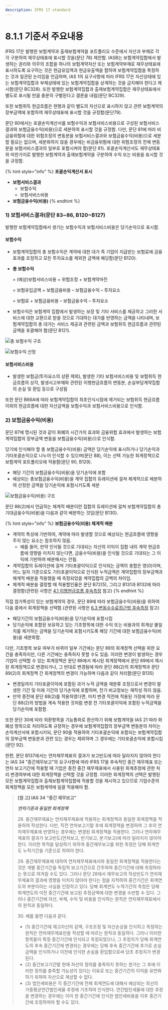 ```yaml
---
description: IFRS 17 standard
---
```


# 8.1.1 기준서 주요내용

IFRS 17은 발행한 보험계약과 출재보험계약을 포트폴리오 수준에서 자산과 부채로 각각 구분하여 재무상태표에 표시할 것을(문단 78) 제안함. IASB는 보험계약집합에서 발생하는 권리와 의무의 조합을 하나의 보험계약자산 또는 보험계약부채로 재무상태표에 표시하도록 요구하는 것은 현금유입액과 현금유출액을 합하여 보험계약집합을 특정하는 것과 일관된 논리임을 언급하며, IAS 1의 요구사항에 따라 IFRS 17은 자산상태에 있는 보험계약집합과 부채상태에 있는 보험계약집합을 상계하는 것을 금지해야 한다고 제시함(문단 BC328). 또한 발행한 보험계약집합과 출재보험계약집합은 재무상태표에서 별도로 표시될 만큼 충분히 구별된다고 결론을 내림(문단 BC329).  &#x20;

또한 보험취득 현금흐름은 현행과 같이 별도의 자산으로 표시하지 않고 관련 보험계약의 장부금액에 포함하여 재무상태표에 표시할 것을 규정함(문단79).  &#x20;

문단 80에서는 포괄손익계산서를 보험수익과 보험서비스비용으로 구성된 보험서비스결과와 보험금융수익(비용)으로 세분하여 표시할 것을 규정함. 다만, 문단 81에 따라 비금융위험에 대한 위험조정의 변동분을 보험서비스결과와 보험금융수익(비용)으로 세분할 필요는 없으며, 세분화하지 않을 경우에는 비금융위험에 대한 위험조정의 전체 변동분을 보험서비스결과의 일부로 포함시켜야 함(문단 81). 포괄손익계산서도 재무상태표와 마찬가지로 발행한 보험계약과 출재보험계약을 구분하여 수익 또는 비용을 표시할 것을 규정함.&#x20;

{% hint style="info" %}
**포괄손익계산서 표시**&#x20;

* **보험서비스결과**
  * 보험수익
  * 보험서비스비용
* **보험금융수익(비용)**
{% endhint %}

### 1) 보험서비스결과(문단 83\~86, B120\~B127) &#xD;

발행한 보험계약집합에서 생기는 보험수익과 보험서비스비용은 당기손익으로 표시함.&#x20;

#### 보험수익 &#xD;

* 보험계약집합의 총 보험수익은 계약에 대한 대가 즉 기업이 지급받는 보험료에 금융효과를 조정하고 모든 투자요소를 제외한 금액에 해당함(문단 B120).
*   **총 보험수익**

    \= (예상)보험서비스비용 + 위험조정 + 보험계약마진 &#x20;

    \= 보험유입금액 + 보험금융비용 – 보험금융수익 – 투자요소&#x20;

    \= 보험료 + 보험금융비용 – 보험금융수익 – 투자요소&#x20;
* 보험수익은 보험계약 집합에서 발생하는 보장 및 기타 서비스를 제공하고 그러한 서비스에 대한 교환으로 받을 것으로 기대하는 대가를 반영하는 금액을 나타내며, 보험계약집합의 총 대가는 서비스 제공과 관련된 금액과 보험취득 현금흐름과 관련된 금액을 포괄해야 함(문단 B121).&#x20;

![총 보험수익 구조](../../.gitbook/assets/그림9-1.png)

![보험수익 산정 ](../../.gitbook/assets/표9-1.png)

#### 보험서비스비용 &#xD;

* 발생한 보험금(투자요소의 상환 제외), 발생한 기타 보험서비스비용 및 보험취득 현금흐름의 상각, 발생사고부채와 관련된 이행현금흐름의 변동분, 손실부담계약집합의 손실 및 환입 등으로 구성됨&#x20;

또한 문단 B66A에 따라 보험계약집합의 최초인식시점에 제거되는 보험취득 현금흐름 이외의 현금흐름에 대한 자산금액을 보험수익과 보험서비스비용으로 인식함.&#x20;

### 2) 보험금융수익(비용)&#x20;

문단 87에 명시된 것과 같이 화폐의 시간가치 효과와 금융위험 효과에서 발생하는 보험계약집합의 장부금액 변동을 보험금융수익(비용)으로 인식함. &#x20;

당기에 인식해야 할 총 보험금융수익(비용) 금액은 당기손익에 표시하거나 당기손익과 기타포괄손익으로 나누어 인식할 수 있으며(문단 88), 이는 선택 가능한 회계정책으로 보험계약 포트폴리오에 적용함(문단 90, B129).

* 해당 기간의 보험금융수익(비용)을 당기손익에 포함&#x20;
* 예상되는 총보험금융수익(비용)을 계약 집합의 듀레이션에 걸쳐 체계적으로 배분하여 산정한 금액을 당기손익에 포함시키도록 세분

![보험금융수익(비용) 구조](../../.gitbook/assets/그림9-2.png)

문단 88(2)에서 언급하는 체계적 배분이란 집합의 듀레이션에 걸쳐 보험계약집합의 총 기대금융수익(비용)을 다음과 같이 배분하는 것임(문단 B130).

{% hint style="info" %}
**보험금융수익(비용) 체계적 배분**&#x20;

* 계약의 특성에 기반하여, 계약에 따라 발생할 것으로 예상되는 현금흐름에 영향을 주지 않는 요소는 참조하지 않음.&#x20;
  * 예를 들어, 만약 인식될 것으로 기대되는 자산의 이익이 집합 내의 계약 현금흐름에 영향을 미치지 않는다면, 금융수익(비용)을 인식될 것으로 기대되는 그 이익에 기반하여 배분해서는 안됨. &#x20;
* 계약집합의 듀레이션에 걸쳐 기타포괄이익으로 인식되는 금액의 총합은 영(0)이며, 어느 일자 기준으로도 기타포괄이익으로 인식된 누적금액은 계약집합의 장부금액과 체계적 배분을 적용했을 때 측정되었을 계약집합의 금액의 차이임.&#x20;
* 체계적 배분을 결정할 때 적용할인율은 문단 B72(5), 그리고 B131과 B132에 따라 결정함(관련된 사항은 [4.1 이행현금흐름 후속측정](../../4./4.1./4.1.1.md) 참고)
{% endhint %}

직접 참가특성이 있는 보험계약의 경우, 문단 89에 따라 보험금융수익(비용)을 위하여 다음 중에서 회계정책을 선택함.(관련된 사항은 [6.3 변동수수료접근법 후속측정](../../6./6.3/) 참고) &#x20;

* 해당기간의 보험금융수익(비용)을 당기손익에 포함시킴&#x20;
* 당기손익에 포함된 보유하고 있는 기초항목에 대한 수익 또는 비용과의 회계상 불일치를 제거하는 금액을 당기손익에 포함시키도록 해당 기간에 대한 보험금융수익(비용)을 세분화함.&#x20;

다만, 기초항목 보유 여부가 바뀌어 일부 기간에는 문단 89의 회계정책 선택을 위한 요건을 충족하지만, 다른 기간에는 충족하지 못할 수도 있음. 이러한 변경이 발생하는 경우 기업이 선택할 수 있는 회계정책은 문단 88에서 제시된 회계정책에서 문단 89에서 제시된 회계정책으로 변경되거나, 그 반대로 변경됨에 따라 문단 88(2)의 회계정책과 문단 89(2)의 회계정책 간 회계정책의 변경이 가능하며 다음과 같이 처리함(문단 B135)

* 변경일까지 기타포괄이익에 포함된 과거 누적 금액을 재분류 조정으로서 변경이 발생한 기간 및 미래 기간의 당기손익에 포함하며, 전기 비교정보는 재작성 하지 않음.&#x20;
* 만약 종전에 문단 88(2)를 적용하였다면, 마치 변경 직전에 적용된 가정에 따라 문단 88(2)의 방법을 계속 적용한 것처럼 변경 전 기타포괄이익에 포함된 누적금액을 당기손익에 포함함. &#x20;

또한 문단 30에 따라 외환항목을 기능통화로 환산하기 위해 보험계약을 IAS 21 따라 화폐성 항목으로 처리하도록 규정하는 경우에 보험계약집합의 장부금액 변동분의 차이는 손익계산서에 포함시키되, 문단 90을 적용하여 기타포괄손익에 포함되는 보험계약집합의 장부금액 변동분과 관련 있는 경우는 제외하며 그 경우에는 기타포괄손익에 포함시킴(문단 92). &#x20;

한편, 문단 B137에서는 연차재무제표의 결과가 보고빈도에 따라 달라지지 않아야 한다는  IAS 34 "중간재무보고"의 요구사항에 따라 IFRS 17을 후속적인 중간 재무제표 또는 연차 보고기간에 적용할 때 기업은 종전 중간 재무제표에서 사용된 회계추정에 관한 처리 변경여부에 대한 회계정책을 선택할 것을 규정함. 이러한 회계정책의 선택은 발행된 모든 보험계약집합과 출재보험계약집합에 적용할 것을 제시하고 있으므로 기업수준의 회계정책을 모든 보험계약에 일괄 적용해야 함. &#x20;

> **\[참 고] IAS 34 “중간 재무보고”** &#x20;
>
> _**연차기준과 동일한 회계정책**_
>
> 28\. 중간재무제표는 연차재무제표에 적용하는 회계정책과 동일한 회계정책을 적용하여 작성한다. 다만, 직전 연차보고기말 후에 회계정책을 변경하여 그 후의 연차재무제표에 반영하는 경우에는 변경된 회계정책을 적용한다. 그러나 연차재무제표의 결과가 보고빈도(연차보고, 반기보고, 분기보고)에 따라 달라지지 않아야 한다. 이러한 목적을 달성하기 위하여 중간재무보고를 위한 측정은 당해 회계연도 누적기간을 기준으로 하여야 한다. &#x20;
>
> 29\. 중간재무제표에 대하여 연차재무제표에서와 동일한 회계정책을 적용한다는 것은 개별 중간기간을 독립적 보고기간으로 간주하여 중간기간에 대해 측정하라는 뜻으로 여겨질 수도 있다. 그러나 문단 28에서 재무보고의 작성빈도가 연차재무제표의 결과에 영향을 미치지 않아야 한다는 점을 지적하여 중간기간은 회계연도의 부분이라는 사실을 인정하고 있다. 당해 회계연도 누적기간의 측정은 당해 회계연도의 이전 중간기간에 보고된 추정금액에 대한 변경을 수반할 수 있다. 그러나 중간기간에 자산, 부채, 수익 및 비용을 인식하는 원칙은 연차재무제표에서의 원칙과 동일하다.&#x20;
>
> 30\. 예를 들면 다음과 같다.
>
> * (1) 중간기간에 재고자산의 감액, 구조조정 및 자산손상을 인식하고 측정하는 원칙은 연차재무제표만을 작성할 때 따르는 원칙과 동일하다. 그러나 이러한 항목들이 특정 중간기간에 인식되고 측정되었으나, 그 추정치가 당해 회계연도의 후속 중간기간에 변경되는 경우에는 당해 후속 중간기간에 추가로 손실금액을 인식하거나 이전에 인식한 손실을 환입함으로써 당초 추정치가 변경된다.&#x20;
> * (2) 중간보고기간말 현재 자산의 정의를 충족하지 못하는 원가는 그 후에 이러한 정의를 충족할 가능성이 있다는 이유로 또는 중간기간의 이익을 유연화하기 위하여 자산으로 계상할 수 없다.
> * (3) 법인세비용은 각 중간기간에 전체 회계연도에 대해서 예상되는 최선의 가중평균연간법인세율 추정에 기초하여 인식한다. 연간법인세율에 대한 추정을 변경하는 경우에는 이미 한 중간기간에 인식한 법인세비용을 이후 중간기간에 조정하여야 할 수도 있다.&#x20;>
